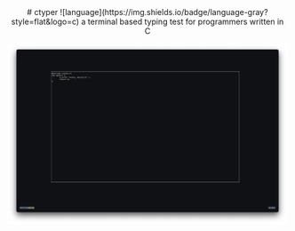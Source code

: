 <div align="center">
    # ctyper
    ![language](https://img.shields.io/badge/language-gray?style=flat&logo=c)
a terminal based typing test for programmers written in C

![ctyper](docs/ctyper.png)
